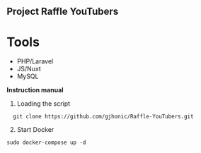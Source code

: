 ## Project Raffle YouTubers

# Tools

- PHP/Laravel
- JS/Nuxt
- MySQL

**Instruction manual**

1) Loading the script
```
  git clone https://github.com/gjhonic/Raffle-YouTubers.git
```

2) Start Docker
```
sudo docker-compose up -d
```
